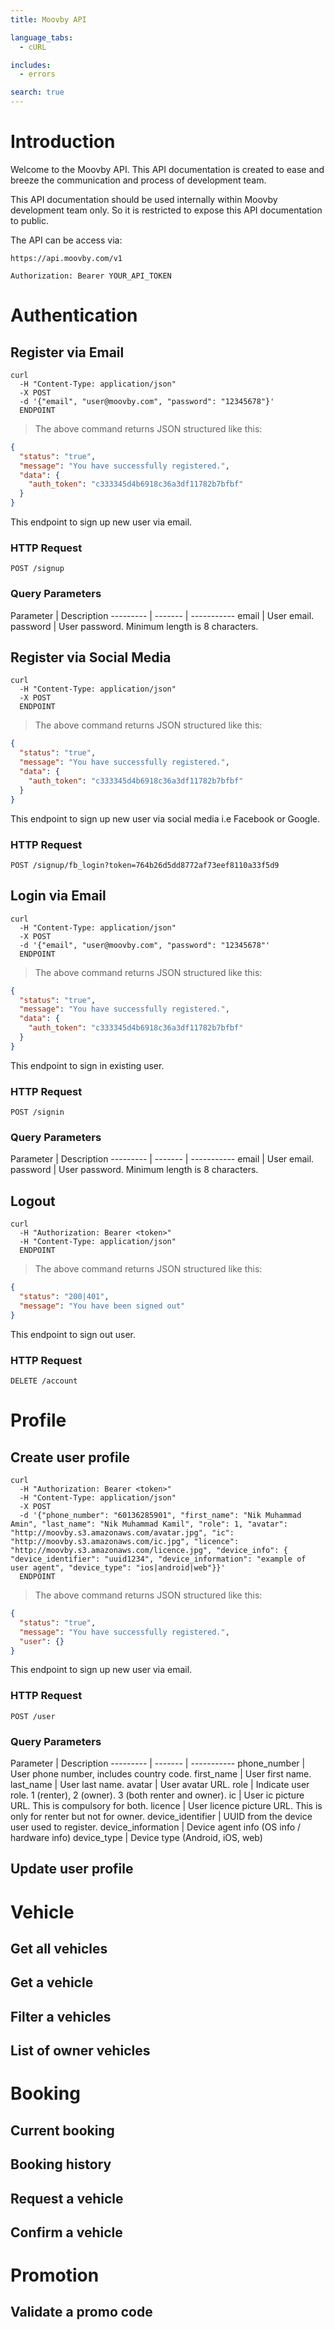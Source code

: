```yaml
---
title: Moovby API

language_tabs:
  - cURL

includes:
  - errors

search: true
---
```


# Introduction

Welcome to the Moovby API. This API documentation is created to ease and breeze the communication and process of development team.

This API documentation should be used internally within Moovby development team only. So it is restricted to expose this API documentation to public.

The API can be access via:

`https://api.moovby.com/v1`

`Authorization: Bearer YOUR_API_TOKEN`

# Authentication

## Register via Email

```shell
curl
  -H "Content-Type: application/json"
  -X POST
  -d '{"email", "user@moovby.com", "password": "12345678"}'
  ENDPOINT
```

> The above command returns JSON structured like this:

```json
{
  "status": "true",
  "message": "You have successfully registered.",
  "data": {
    "auth_token": "c333345d4b6918c36a3df11782b7bfbf"
  }
}
```

This endpoint to sign up new user via email.

### HTTP Request

`POST /signup`

### Query Parameters

Parameter | Description
--------- | ------- | -----------
email | User email.
password | User password. Minimum length is 8 characters.

## Register via Social Media

```shell
curl
  -H "Content-Type: application/json"
  -X POST
  ENDPOINT
```

> The above command returns JSON structured like this:

```json
{
  "status": "true",
  "message": "You have successfully registered.",
  "data": {
    "auth_token": "c333345d4b6918c36a3df11782b7bfbf"
  }
}
```

This endpoint to sign up new user via social media i.e Facebook or Google.

### HTTP Request

`POST /signup/fb_login?token=764b26d5dd8772af73eef8110a33f5d9`

## Login via Email

```shell
curl
  -H "Content-Type: application/json"
  -X POST
  -d '{"email", "user@moovby.com", "password": "12345678"'
  ENDPOINT
```

> The above command returns JSON structured like this:

```json
{
  "status": "true",
  "message": "You have successfully registered.",
  "data": {
    "auth_token": "c333345d4b6918c36a3df11782b7bfbf"
  }
}
```

This endpoint to sign in existing user.

### HTTP Request

`POST /signin`

### Query Parameters

Parameter | Description
--------- | ------- | -----------
email | User email.
password | User password. Minimum length is 8 characters.

## Logout

```shell
curl
  -H "Authorization: Bearer <token>"
  -H "Content-Type: application/json"
  ENDPOINT
```

> The above command returns JSON structured like this:

```json
{
  "status": "200|401",
  "message": "You have been signed out"
}
```

This endpoint to sign out user.

### HTTP Request

`DELETE /account`

# Profile

## Create user profile

```shell
curl
  -H "Authorization: Bearer <token>"
  -H "Content-Type: application/json"
  -X POST
  -d '{"phone_number": "60136285901", "first_name": "Nik Muhammad Amin", "last_name": "Nik Muhammad Kamil", "role": 1, "avatar": "http://moovby.s3.amazonaws.com/avatar.jpg", "ic": "http://moovby.s3.amazonaws.com/ic.jpg", "licence": "http://moovby.s3.amazonaws.com/licence.jpg", "device_info": { "device_identifier": "uuid1234", "device_information": "example of user agent", "device_type": "ios|android|web"}}'
  ENDPOINT
```

> The above command returns JSON structured like this:

```json
{
  "status": "true",
  "message": "You have successfully registered.",
  "user": {}
}
```

This endpoint to sign up new user via email.

### HTTP Request

`POST /user`

### Query Parameters

Parameter | Description
--------- | ------- | -----------
phone_number | User phone number, includes country code.
first_name | User first name.
last_name | User last name.
avatar | User avatar URL.
role | Indicate user role. 1 (renter), 2 (owner). 3 (both renter and owner).
ic | User ic picture URL. This is compulsory for both.
licence | User licence picture URL. This is only for renter but not for owner.
device_identifier | UUID from the device user used to register.
device_information | Device agent info (OS info / hardware info)
device_type | Device type (Android, iOS, web)


## Update user profile

# Vehicle

## Get all vehicles

## Get a vehicle

## Filter a vehicles

## List of owner vehicles

# Booking

## Current booking

## Booking history

## Request a vehicle

## Confirm a vehicle

# Promotion

## Validate a promo code
